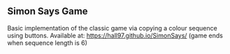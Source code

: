 ## Simon Says Game

Basic implementation of the classic game via copying a colour sequence using buttons.
Available at: https://hall97.github.io/SimonSays/ (game ends when sequence length is 6)
